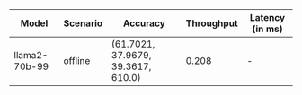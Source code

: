 | Model         | Scenario   | Accuracy                           |   Throughput | Latency (in ms)   |
|---------------|------------|------------------------------------|--------------|-------------------|
| llama2-70b-99 | offline    | (61.7021, 37.9679, 39.3617, 610.0) |        0.208 | -                 |